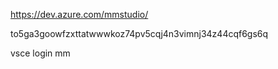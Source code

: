 https://dev.azure.com/mmstudio/

to5ga3goowfzxttatwwwkoz74pv5cqj4n3vimnj34z44cqf6gs6q

vsce login mm
